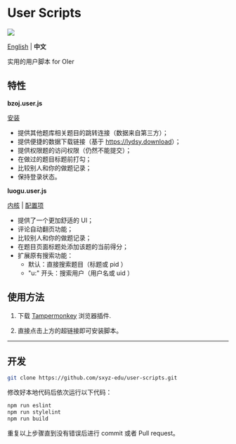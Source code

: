 # User Scripts

[![](https://travis-ci.com/sxyz-edu/user-scripts.svg?branch=master)](https://travis-ci.com/sxyz-edu/user-scripts)

[English](./README.md) | **中文**

实用的用户脚本 for OIer

## 特性

**bzoj.user.js**

[安装][bzoj-user-js]

- 提供其他题库相关题目的跳转连接（数据来自第三方）；
- 提供便捷的数据下载链接（基于 <https://lydsy.download>）；
- 提供权限题的访问权限（仍然不能提交）；
- 在做过的题目标题前打勾；
- 比较别人和你的做题记录；
- 保持登录状态。

**luogu.user.js**

[内核][luogu-user-js] | [配置项][luogu-config]

- 提供了一个更加舒适的 UI；
- 评论自动翻页功能；
- 比较别人和你的做题记录；
- 在题目页面标题处添加该题的当前得分；
- 扩展原有搜索功能：
  - 默认：直接搜索题目（标题或 pid ）
  - "u:" 开头：搜索用户（用户名或 uid ）

## 使用方法

1. 下载 [Tampermonkey](https://tampermonkey.net/) 浏览器插件.

2. 直接点击上方的超链接即可安装脚本。

[bzoj-user-js]: https://raw.githubusercontent.com/sxyz-edu/user-scripts/master/dist/bzoj.user.js
[luogu-user-js]: https://raw.githubusercontent.com/sxyz-edu/user-scripts/master/dist/luogu.user.js
[luogu-config]: https://raw.githubusercontent.com/sxyz-edu/user-scripts/master/dist/luogu-custom.user.js

---

## 开发

```bash
git clone https://github.com/sxyz-edu/user-scripts.git
```

修改好本地代码后依次运行以下代码：

```bash
npm run eslint
npm run stylelint
npm run build
```

重复以上步骤直到没有错误后进行 commit 或者 Pull request。
